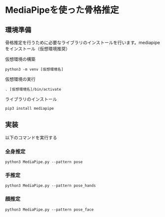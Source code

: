 # MediaPipeを使った骨格推定
## 環境準備
骨格推定を行うために必要なライブラリのインストールを行います。mediapipeをインストール（仮想環境推奨）

仮想環境の構築
```ruby:仮想環境の構築
python3 -m venv [仮想環境名]
```
仮想環境の実行
```ruby:仮想環境の実行
. [仮想環境名]/bin/activate
```
ライブラリのインストール
```ruby:ライブラリのインストール
pip3 install mediapipe
```
## 実装
以下のコマンドを実行する
### 全身推定
```ruby:全身
python3 MediaPipe.py --pattern pose
```
### 手推定
```ruby:手
python3 MediaPipe.py --pattern pose_hands
```
### 顔推定
```ruby:顔
python3 MediaPipe.py --pattern pose_face
```
